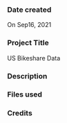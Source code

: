 
### Date created

On Sep16, 2021




### Project Title

US Bikeshare Data


### Description




### Files used



### Credits
